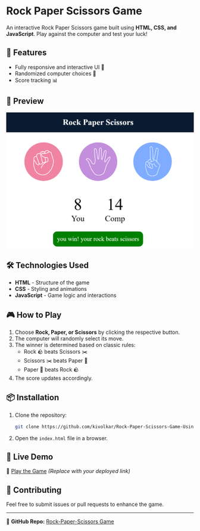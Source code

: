 # Rock Paper Scissors Game

An interactive Rock Paper Scissors game built using **HTML, CSS, and JavaScript**. Play against the computer and test your luck!

## 🚀 Features
- Fully responsive and interactive UI 🎨
- Randomized computer choices 🤖
- Score tracking 📊

## 📸 Preview
![Game Preview](Images/rock-paper-scissor.png)

## 🛠️ Technologies Used
- **HTML** - Structure of the game
- **CSS** - Styling and animations
- **JavaScript** - Game logic and interactions

## 🎮 How to Play
1. Choose **Rock, Paper, or Scissors** by clicking the respective button.
2. The computer will randomly select its move.
3. The winner is determined based on classic rules:
   - Rock 🪨 beats Scissors ✂️
   - Scissors ✂️ beats Paper 📄
   - Paper 📄 beats Rock 🪨
4. The score updates accordingly.

## 📦 Installation
1. Clone the repository:
   ```sh
   git clone https://github.com/kivolkar/Rock-Paper-Scissors-Game-Using-Javascript.git
   ```
2. Open the `index.html` file in a browser.

## 🌟 Live Demo
🔗 [Play the Game](https://your-live-demo-link.com) *(Replace with your deployed link)*

## 🤝 Contributing
Feel free to submit issues or pull requests to enhance the game.

---
🔗 **GitHub Repo:** [Rock-Paper-Scissors Game](https://github.com/kivolkar/Rock-Paper-Scissors-Game-Using-Javascript)
